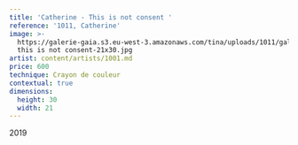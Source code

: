 ```yaml
---
title: 'Catherine - This is not consent '
reference: '1011, Catherine'
image: >-
  https://galerie-gaia.s3.eu-west-3.amazonaws.com/tina/uploads/1011/galerie-gaia-1011-catherine
  this is not consent-21x30.jpg
artist: content/artists/1001.md
price: 600
technique: Crayon de couleur
contextual: true
dimensions:
  height: 30
  width: 21
---
```


2019
